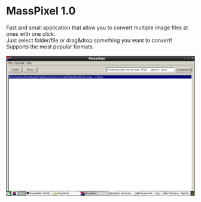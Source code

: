 # MassPixel 1.0
Fast and small application that allow you to convert multiple image files at ones with one click.<br>
Just select folder/file or drag&drop something you want to convert!<br>
Supports the most popular formats.<br><br>
<img src="screenshot.png" />
